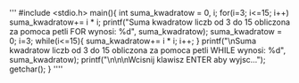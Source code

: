 '''
#include <stdio.h>
main(){
	int suma_kwadratow = 0, i;
	for(i=3; i<=15; i++) suma_kwadratow+= i * i;
	printf("Suma kwadratow liczb od 3 do 15 obliczona za pomoca petli FOR wynosi: %d", suma_kwadratow);
	suma_kwadratow = 0;
	i=3;
	while(i<=15){
		suma_kwadratow+= i * i;
		i++;
	}
	printf("\nSuma kwadratow liczb od 3 do 15 obliczona za pomoca petli WHILE wynosi: %d", suma_kwadratow);
	printf("\n\n\nWcisnij klawisz ENTER aby wyjsc...");
	getchar();
}
''''
